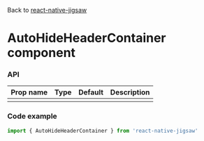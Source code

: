 Back to [react-native-jigsaw](../../README.md)

AutoHideHeaderContainer component
================
### API
Prop name        | Type     | Default | Description
---------------- | -------- | ------- | ------------------
                 |          |         |

### Code example

```jsx
import { AutoHideHeaderContainer } from 'react-native-jigsaw'

```
